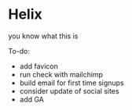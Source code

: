 Helix
=====

you know what this is

To-do:
- add favicon
- run check with mailchimp
- build email for first time signups
- consider update of social sites
- add GA